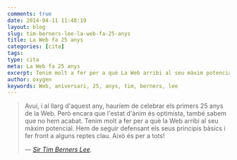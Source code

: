 ```yaml
---
comments: true
date: 2014-04-11 11:48:19
layout: blog
slug: tim-berners-lee-la-web-fa-25-anys
title: La Web fa 25 anys
categories: [cita]
tags:
type: cita
meta: La Web fa 25 anys
excerpt: Tenim molt a fer per a què La Web arribi al seu màxim potencial.
author: oxygen
keywords: Web, aniversari, 25, anys, tim, berners, lee
---
```


>Avui, i al llarg d'aquest any, hauríem de celebrar els primers 25 anys de la Web. Però encara que l'estat d'ànim és optimista, també sabem que no hem acabat. Tenim molt a fer per a què la Web arribi al seu màxim potencial. Hem de seguir defensant els seus principis bàsics i fer front a alguns reptes clau. Això és per a tots! <footer>&mdash; <cite><a title="Enlla&ccedil; extern en angl&egrave;s; Sir Tim Berners Lee" href="http://www.webat25.org/greetings" hreflang="en">Sir Tim Berners Lee</a>.</cite></footer>